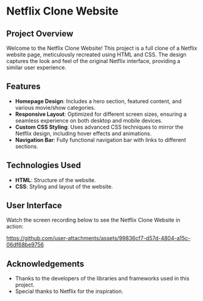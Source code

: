 # Netflix Clone Website

## Project Overview

Welcome to the Netflix Clone Website! This project is a full clone of a Netflix website page, meticulously recreated using HTML and CSS. The design captures the look and feel of the original Netflix interface, providing a similar user experience.

## Features

- **Homepage Design**: Includes a hero section, featured content, and various movie/show categories.
- **Responsive Layout**: Optimized for different screen sizes, ensuring a seamless experience on both desktop and mobile devices.
- **Custom CSS Styling**: Uses advanced CSS techniques to mirror the Netflix design, including hover effects and animations.
- **Navigation Bar**: Fully functional navigation bar with links to different sections.

## Technologies Used

- **HTML**: Structure of the website.
- **CSS**: Styling and layout of the website.
  
## User Interface

Watch the screen recording below to see the Netflix Clone Website in action:


https://github.com/user-attachments/assets/99836cf7-d57d-4804-a15c-06df68be9756



  ## Acknowledgements

- Thanks to the developers of the libraries and frameworks used in this project.
- Special thanks to Netflix for the inspiration.
